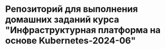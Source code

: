 # Репозиторий для выполнения домашних заданий курса "Инфраструктурная платформа на основе Kubernetes-2024-06" 


